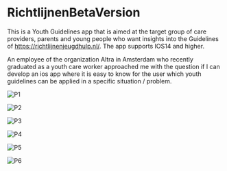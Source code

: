 #  RichtlijnenBetaVersion

This is a Youth Guidelines app that is aimed at the target group of care providers, parents and young people who want insights into the Guidelines of https://richtlijnenjeugdhulp.nl/. The app supports IOS14 and higher.

An employee of the organization Altra in Amsterdam who recently graduated as a youth care worker approached me with the question if I can develop an ios app where it is easy to know for the user which youth guidelines can be applied in a specific situation / problem.

![P1](https://user-images.githubusercontent.com/96940361/183521631-6a85de06-7265-4149-8bff-369e154cf670.gif)

![P2](https://user-images.githubusercontent.com/96940361/183521732-1b30d99d-52e4-46c5-8386-794cf5327a80.gif)

![P3](https://user-images.githubusercontent.com/96940361/183521754-e3799b1b-6592-4d03-817d-6faa3d1c94b3.gif)

![P4](https://user-images.githubusercontent.com/96940361/183521768-9058e8bc-3e17-4e79-8834-6c023f0f1310.gif)

![P5](https://user-images.githubusercontent.com/96940361/183521779-d9af24ae-f6d2-4a24-af52-e4c984205042.gif)

![P6](https://user-images.githubusercontent.com/96940361/183521821-2545f225-6a67-405f-8177-57a95831e9a2.gif)
